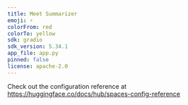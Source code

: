 ```yaml
---
title: Meet Summarizer
emoji: ⚡
colorFrom: red
colorTo: yellow
sdk: gradio
sdk_version: 5.34.1
app_file: app.py
pinned: false
license: apache-2.0
---
```


Check out the configuration reference at https://huggingface.co/docs/hub/spaces-config-reference
